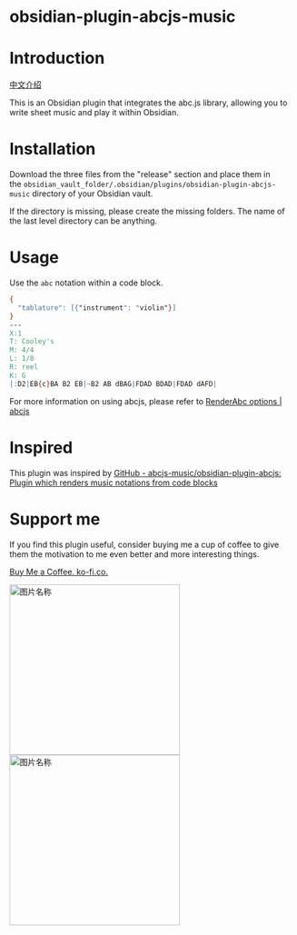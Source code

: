 # obsidian-plugin-abcjs-music

# Introduction

[中文介绍](https://github.com/koory1st/obsidian-plugin-abcjs-music/blob/main/README.cn.md)

This is an Obsidian plugin that integrates the abc.js library, allowing you to write sheet music and play it within Obsidian.

# Installation

Download the three files from the "release" section and place them in the `obsidian_vault_folder/.obsidian/plugins/obsidian-plugin-abcjs-music` directory of your Obsidian vault. 

If the directory is missing, please create the missing folders. The name of the last level directory can be anything.

# Usage

Use the `abc` notation within a code block.

```abc
{
  "tablature": [{"instrument": "violin"}]
}
---
X:1
T: Cooley's
M: 4/4
L: 1/8
R: reel
K: G
|:D2|EB{c}BA B2 EB|~B2 AB dBAG|FDAD BDAD|FDAD dAFD|
```

For more information on using abcjs, please refer to [RenderAbc options | abcjs](https://paulrosen.github.io/abcjs/visual/render-abc-options.html)

# Inspired

This plugin was inspired by [GitHub - abcjs-music/obsidian-plugin-abcjs: Plugin which renders music notations from code blocks](https://github.com/abcjs-music/obsidian-plugin-abcjs)

# Support me

If you find this plugin useful, consider buying me a cup of coffee to give them the motivation to me even better and more interesting things.

[Buy Me a Coffee. ko-fi.co.](https://ko-fi.com/levygu)

<img src="https://blog.matou.dev/images/weixin_qrcode.png" width = "300" height = "300" alt="图片名称" align=center /> <img src="https://blog.matou.dev/images/zhifubao_qrcode.jpg" width = "300" height = "300" alt="图片名称" align=center />
